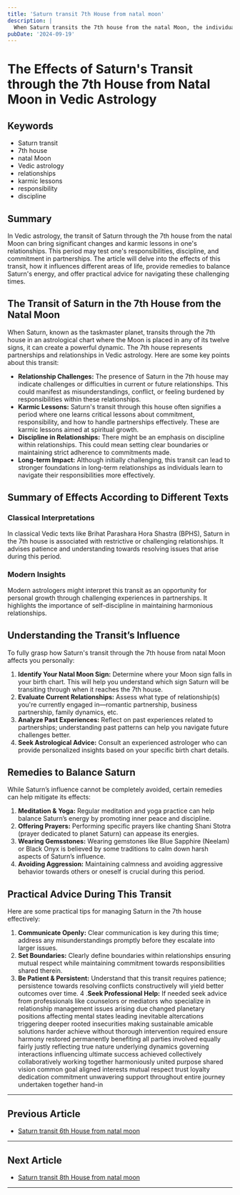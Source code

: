 ```yaml
---
title: 'Saturn transit 7th House from natal moon'
description: |
  When Saturn transits the 7th house from the natal Moon, the individual may face challenges in relationships, potential health issues, and separation from loved ones. This period can also bring difficulties in professional life and increased responsibilities.
pubDate: '2024-09-19'
---
```


# The Effects of Saturn's Transit through the 7th House from Natal Moon in Vedic Astrology

## Keywords
- Saturn transit
- 7th house
- natal Moon
- Vedic astrology
- relationships
- karmic lessons
- responsibility
- discipline

## Summary

In Vedic astrology, the transit of Saturn through the 7th house from the natal Moon can bring significant changes and karmic lessons in one's relationships. This period may test one's responsibilities, discipline, and commitment in partnerships. The article will delve into the effects of this transit, how it influences different areas of life, provide remedies to balance Saturn's energy, and offer practical advice for navigating these challenging times.

## The Transit of Saturn in the 7th House from the Natal Moon

When Saturn, known as the taskmaster planet, transits through the 7th house in an astrological chart where the Moon is placed in any of its twelve signs, it can create a powerful dynamic. The 7th house represents partnerships and relationships in Vedic astrology. Here are some key points about this transit:

- **Relationship Challenges:** The presence of Saturn in the 7th house may indicate challenges or difficulties in current or future relationships. This could manifest as misunderstandings, conflict, or feeling burdened by responsibilities within these relationships.
- **Karmic Lessons:** Saturn's transit through this house often signifies a period where one learns critical lessons about commitment, responsibility, and how to handle partnerships effectively. These are karmic lessons aimed at spiritual growth.
- **Discipline in Relationships:** There might be an emphasis on discipline within relationships. This could mean setting clear boundaries or maintaining strict adherence to commitments made.
- **Long-term Impact:** Although initially challenging, this transit can lead to stronger foundations in long-term relationships as individuals learn to navigate their responsibilities more effectively.

## Summary of Effects According to Different Texts

### Classical Interpretations

In classical Vedic texts like Brihat Parashara Hora Shastra (BPHS), Saturn in the 7th house is associated with restrictive or challenging relationships. It advises patience and understanding towards resolving issues that arise during this period.

### Modern Insights

Modern astrologers might interpret this transit as an opportunity for personal growth through challenging experiences in partnerships. It highlights the importance of self-discipline in maintaining harmonious relationships.

## Understanding the Transit’s Influence

To fully grasp how Saturn's transit through the 7th house from natal Moon affects you personally:

1. **Identify Your Natal Moon Sign:** Determine where your Moon sign falls in your birth chart. This will help you understand which sign Saturn will be transiting through when it reaches the 7th house.
2. **Evaluate Current Relationships:** Assess what type of relationship(s) you're currently engaged in—romantic partnership, business partnership, family dynamics, etc.
3. **Analyze Past Experiences:** Reflect on past experiences related to partnerships; understanding past patterns can help you navigate future challenges better.
4. **Seek Astrological Advice:** Consult an experienced astrologer who can provide personalized insights based on your specific birth chart details.

## Remedies to Balance Saturn

While Saturn’s influence cannot be completely avoided, certain remedies can help mitigate its effects:

1. **Meditation & Yoga:** Regular meditation and yoga practice can help balance Saturn’s energy by promoting inner peace and discipline.
2. **Offering Prayers:** Performing specific prayers like chanting Shani Stotra (prayer dedicated to planet Saturn) can appease its energies.
3. **Wearing Gemsstones:** Wearing gemstones like Blue Sapphire (Neelam) or Black Onyx is believed by some traditions to calm down harsh aspects of Saturn’s influence.
4. **Avoiding Aggression:** Maintaining calmness and avoiding aggressive behavior towards others or oneself is crucial during this period.

## Practical Advice During This Transit

Here are some practical tips for managing Saturn in the 7th house effectively:

1. **Communicate Openly:** Clear communication is key during this time; address any misunderstandings promptly before they escalate into larger issues.
2. **Set Boundaries:** Clearly define boundaries within relationships ensuring mutual respect while maintaining commitment towards responsibilities shared therein.
3. **Be Patient & Persistent:** Understand that this transit requires patience; persistence towards resolving conflicts constructively will yield better outcomes over time.
4 .**Seek Professional Help:** If needed seek advice from professionals like counselors or mediators who specialize in relationship management issues arising due changed planetary positions affecting mental states leading inevitable altercations triggering deeper rooted insecurities making sustainable amicable solutions harder achieve without thorough intervention required ensure harmony restored permanently benefiting all parties involved equally fairly justly reflecting true nature underlying dynamics governing interactions influencing ultimate success achieved collectively collaboratively working together harmoniously united purpose shared vision common goal aligned interests mutual respect trust loyalty dedication commitment unwavering support throughout entire journey undertaken together hand-in
---

## Previous Article
- [Saturn transit 6th House from natal moon](200706_Saturn_transit_6th_House_from_natal_moon.md)

---

## Next Article
- [Saturn transit 8th House from natal moon](200708_Saturn_transit_8th_House_from_natal_moon.md)

---
